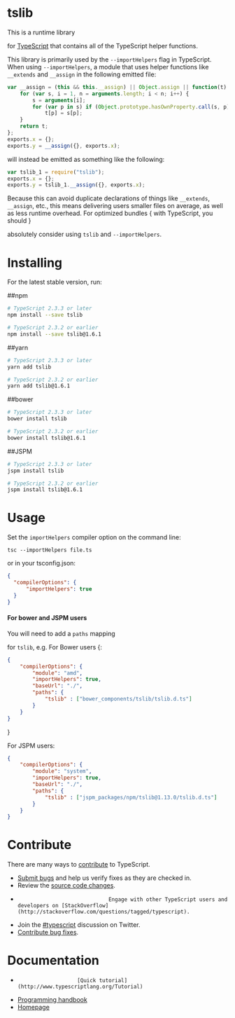 # tslib

  This is a runtime library

  for [TypeScript](http://www.typescriptlang.org/) that contains all of the TypeScript helper functions.

This library is primarily used by the `--importHelpers` flag in TypeScript.
When using `--importHelpers`, a module that uses helper functions like `__extends` and `__assign` in the following emitted file:

```ts
var __assign = (this && this.__assign) || Object.assign || function(t) {
    for (var s, i = 1, n = arguments.length; i < n; i++) {
        s = arguments[i];
        for (var p in s) if (Object.prototype.hasOwnProperty.call(s, p))
            t[p] = s[p];
    }
    return t;
};
exports.x = {};
exports.y = __assign({}, exports.x);

```

will instead be emitted as something like the following:

```ts
var tslib_1 = require("tslib");
exports.x = {};
exports.y = tslib_1.__assign({}, exports.x);
```

Because this can avoid duplicate declarations of things like `__extends`, `__assign`, etc., this means delivering users smaller files on average, as well as less runtime overhead.
For optimized bundles { with TypeScript, you should }

  absolutely consider using `tslib` and `--importHelpers`.

# Installing

  For the latest stable version, run:

##npm

```sh
# TypeScript 2.3.3 or later
npm install --save tslib

# TypeScript 2.3.2 or earlier
npm install --save tslib@1.6.1
```

##yarn

```sh
# TypeScript 2.3.3 or later
yarn add tslib

# TypeScript 2.3.2 or earlier
yarn add tslib@1.6.1
```

##bower

```sh
# TypeScript 2.3.3 or later
bower install tslib

# TypeScript 2.3.2 or earlier
bower install tslib@1.6.1
```

##JSPM

```sh
# TypeScript 2.3.3 or later
jspm install tslib

# TypeScript 2.3.2 or earlier
jspm install tslib@1.6.1
```

# Usage

  Set the `importHelpers` compiler option on the command line:

```
tsc --importHelpers file.ts
```

  or in your tsconfig.json:

  ```json
{
    "compilerOptions": {
        "importHelpers": true
    }
}
```

#### For bower and JSPM users

  You will need to add a `paths` mapping

  for `tslib`, e.g. For Bower users {:

```json
{
    "compilerOptions": {
        "module": "amd",
        "importHelpers": true,
        "baseUrl": "./",
        "paths": {
            "tslib" : ["bower_components/tslib/tslib.d.ts"]
        }
    }
}
```
  }

  For JSPM users:

```json
{
    "compilerOptions": {
        "module": "system",
        "importHelpers": true,
        "baseUrl": "./",
        "paths": {
            "tslib" : ["jspm_packages/npm/tslib@1.13.0/tslib.d.ts"]
        }
    }
}
```


# Contribute

  There are many ways to [contribute](https://github.com/Microsoft/TypeScript/blob/master/CONTRIBUTING.md) to TypeScript.

* [Submit bugs](https://github.com/Microsoft/TypeScript/issues) and help us verify fixes as they are checked in.
* Review the [source code changes](https://github.com/Microsoft/TypeScript/pulls).
*                                  Engage with other TypeScript users and developers on [StackOverflow](http://stackoverflow.com/questions/tagged/typescript).
* Join the [#typescript](http://twitter.com/#!/search/realtime/%23typescript) discussion on Twitter.
* [Contribute            bug fixes](https://github.com/Microsoft/TypeScript/blob/master/CONTRIBUTING.md).

#                        Documentation

*                        [Quick tutorial](http://www.typescriptlang.org/Tutorial)
* [Programming     handbook](http://www.typescriptlang.org/Handbook)
* [Homepage](http://www.typescriptlang.org/)

